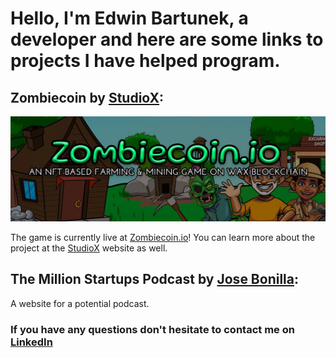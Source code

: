 # Hello, I'm Edwin Bartunek, a developer and here are some links to projects I have helped program.
## Zombiecoin by [StudioX](https://www.studioxnfts.com/):
<a href="https://www.zombiecoin.io/"><img src="https://github.com/etuned/etuned/raw/main/images/zombiecoin.jpeg" alt="Zombiecoin Banner"/></a>

 The game is currently live at [Zombiecoin.io](https://www.zombiecoin.io)! You can learn more about the project at the [StudioX](https://www.studioxnfts.com/) website as well. 

## The Million Startups Podcast by [Jose Bonilla](https://themillionstartups.com/):

A website for a potential podcast.


### If you have any questions don't hesitate to contact me on [LinkedIn](https://www.linkedin.com/in/ebartunek)
 

 